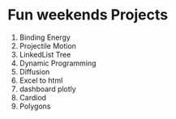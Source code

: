 # Fun weekends Projects

1. Binding Energy
2. Projectile Motion
3. LinkedList Tree
4. Dynamic Programming
5. Diffusion
6. Excel to html
7. dashboard plotly
8. Cardiod
9. Polygons
